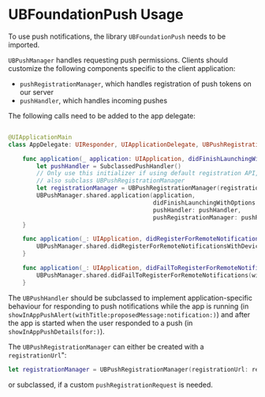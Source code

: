 # UBFoundationPush Usage

To use push notifications, the library `UBFoundationPush` needs to be imported.

`UBPushManager` handles requesting push permissions. Clients should customize the following components specific to the client application:

- `pushRegistrationManager`, which handles registration of push tokens on our server
- `pushHandler`, which handles incoming pushes

The following calls need to be added to the app delegate: 

```swift

@UIApplicationMain
class AppDelegate: UIResponder, UIApplicationDelegate, UBPushRegistrationAppDelegate {

    func application(_ application: UIApplication, didFinishLaunchingWithOptions launchOptions: [UIApplicationLaunchOptionsKey: Any]?) -> Bool {
        let pushHandler = SubclassedPushHandler()
        // Only use this initializer if using default registration API, otherwise
        // also subclass UBPushRegistrationManager
        let registrationManager = UBPushRegistrationManager(registrationURL: someUrl)
        UBPushManager.shared.application(application,
                                         didFinishLaunchingWithOptions: launchOptions,
                                         pushHandler: pushHandler,
                                         pushRegistrationManager: pushRegistrationManager)
    }

    func application(_: UIApplication, didRegisterForRemoteNotificationsWithDeviceToken deviceToken: Data) {
        UBPushManager.shared.didRegisterForRemoteNotificationsWithDeviceToken(deviceToken)
    }

    func application(_: UIApplication, didFailToRegisterForRemoteNotificationsWithError error: Error) {
        UBPushManager.shared.didFailToRegisterForRemoteNotifications(with: error)
    }
```

The `UBPushHandler` should be subclassed to implement application-specific behaviour for responding to push notifications while the app is running (in `showInAppPushAlert(withTitle:proposedMessage:notification:)`) and after the app is started when the user responded to a push (in  `showInAppPushDetails(for:)`).

The `UBPushRegistrationManager` can either be created with a `registrationUrl`":

```swift
let registrationManager = UBPushRegistrationManager(registrationUrl: registrationUrl)
```
or subclassed, if a custom `pushRegistrationRequest` is needed.


